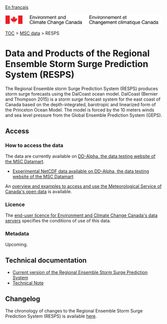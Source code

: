[En français](readme_resps_fr.md)

![ECCC logo](../../img_eccc-logo.png)

[TOC](../../readme_en.md) > [MSC data](../readme_en.md) > RESPS

# Data and Products of the Regional Ensemble Storm Surge Prediction System (RESPS)

The Regional Ensemble storm Surge Prediction System (RESPS) produces storm surge forecasts using the DalCoast ocean model. DalCoast (Bernier and Thompson 2015) is a storm surge forecast system for the east coast of Canada based on the depth-integrated, barotropic and linearized form of the Princeton Ocean Model. The model is forced by the 10 meters winds and sea level pressure from the Global Ensemble Prediction System (GEPS).

## Access

### How to access the data

The data are currently available on [DD-Alpha, the data testing website of the MSC Datamart](../../msc-datamart/readme_en.md).

* [Experimental NetCDF data available on DD-Alpha, the data testing website of the MSC Datamart](readme_resps-datamart_en.md)

An [overview and examples to access and use the Meteorological Service of Canada's open data](../../usage/readme_en.md) is available.

### Licence

The [end-user licence for Environment and Climate Change Canada's data servers](../../licence/readme_en.md) specifies the conditions of use of this data.

### Metadata

Upcoming.

## Technical documentation

* [Current version of the Regional Ensemble Storm Surge Prediction System](https://collaboration.cmc.ec.gc.ca/cmc/CMOI/product_guide/docs/tech_specifications/tech_specifications_RESPS_e.pdf)
* [Technical Note](http://collaboration.cmc.ec.gc.ca/cmc/CMOI/product_guide/docs/tech_notes/technote_resps_e.pdf)

## Changelog

The chronology of changes to the Regional Ensemble Storm Surge Prediction System (RESPS) is available [here](changelog_resps_en.md).
